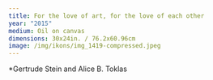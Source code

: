 ```yaml
---
title: For the love of art, for the love of each other
year: "2015"
medium: Oil on canvas
dimensions: 30x24in. / 76.2x60.96cm
image: /img/ikons/img_1419-compressed.jpeg
---
```

*Gertrude Stein and Alice B. Toklas

